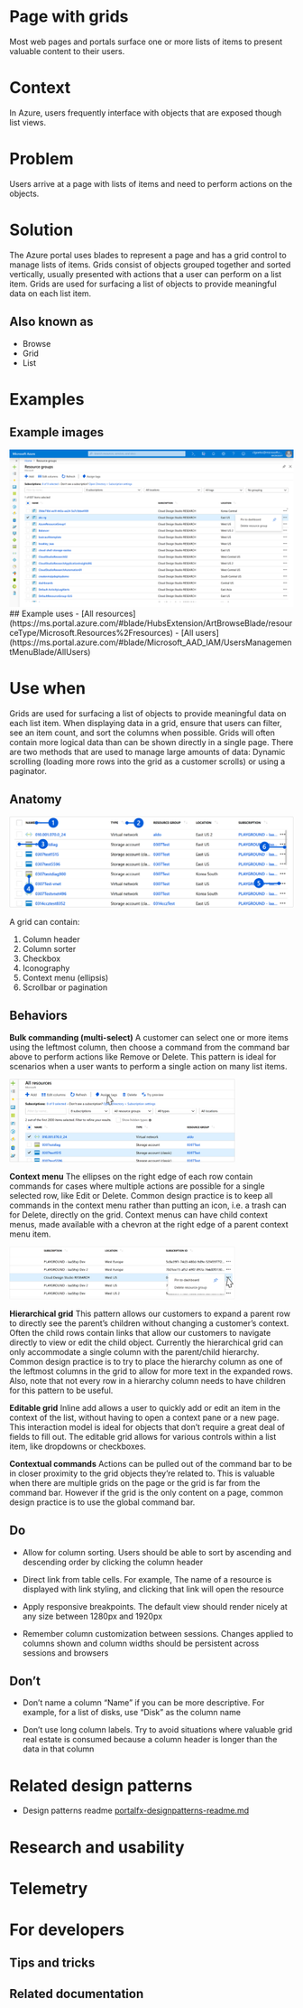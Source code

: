 ﻿# Page with grids
Most web pages and portals surface one or more lists of items to present valuable content to their users.

# Context
In Azure, users frequently interface with objects that are exposed though list views.

# Problem
Users arrive at a page with lists of items and need to perform actions on the objects.

# Solution
The Azure portal uses blades to represent a page and has a grid control to manage lists of items. Grids consist of objects grouped together and sorted vertically, usually presented with actions that a user can perform on a list item. Grids are used for surfacing a list of objects to provide meaningful data on each list item. 

## Also known as
- Browse
- Grid
- List

# Examples

## Example images
<div style="max-width:800px">
<img alttext="Page with list example" src="../media/top-designpatterns-page-grid/Resource-browse.png"  />
</div>
## Example uses
-   [All resources](https://ms.portal.azure.com/#blade/HubsExtension/ArtBrowseBlade/resourceType/Microsoft.Resources%2Fresources)
-   [All users](https://ms.portal.azure.com/#blade/Microsoft_AAD_IAM/UsersManagementMenuBlade/AllUsers)


# Use when
Grids are used for surfacing a list of objects to provide meaningful data on each list item. When displaying data in a grid, ensure that users can filter, see an item count, and sort the columns when possible. Grids will often contain more logical data than can be shown directly in a single page. There are two methods that are used to manage large amounts of data: Dynamic scrolling (loading more rows into the grid as a customer scrolls) or using a paginator.

## Anatomy<div style="max-width:800px">
<img alttext=" " src="../media/top-designpatterns-page-grid/grid-anatomy.png"  />
</div>



A grid can contain:
1.  Column header
2.  Column sorter
3.  Checkbox
4.  Iconography
5.  Context menu (ellipsis)
6.  Scrollbar or pagination
## Behaviors
**Bulk commanding (multi-select)**
A customer can select one or more items using the leftmost column, then choose a command from the command bar above to perform actions like Remove or Delete. This pattern is ideal for scenarios when a user wants to perform a single action on many list items.
<div style="max-width:400px">
<img alttext="Bulk commanding" src="../media/top-designpatterns-page-grid/bulk-commanding.png"  />
</div>

**Context menu**
The ellipses on the right edge of each row contain commands for cases where multiple actions are possible for a single selected row, like Edit or Delete. Common design practice is to keep all commands in the context menu rather than putting an icon, i.e. a trash can for Delete, directly on the grid. Context menus can have child context menus, made available with a chevron at the right edge of a parent context menu item.
<div style="max-width:400px">
<img alttext="Context menu" src="../media/top-designpatterns-page-grid/context-menu.png"  />
</div>

**Hierarchical grid**
This pattern allows our customers to expand a parent row to directly see the parent’s children without changing a customer’s context. Often the child rows contain links that allow our customers to navigate directly to view or edit the child object. Currently the hierarchical grid can only accommodate a single column with the parent/child hierarchy. Common design practice is to try to place the hierarchy column as one of the leftmost columns in the grid to allow for more text in the expanded rows. Also, note that not every row in a hierarchy column needs to have children for this pattern to be useful.

**Editable grid**
Inline add allows a user to quickly add or edit an item in the context of the list, without having to open a context pane or a new page. This interaction model is ideal for objects that don’t require a great deal of fields to fill out. The editable grid allows for various controls within a list item, like dropdowns or checkboxes.

**Contextual commands**
Actions can be pulled out of the command bar to be in closer proximity to the grid objects they’re related to. This is valuable when there are multiple grids on the page or the grid is far from the command bar. However if the grid is the only content on a page, common design practice is to use the global command bar.

## Do
- Allow for column sorting. Users should be able to sort by ascending and descending order by clicking the column header

- Direct link from table cells. For example, The name of a resource is displayed with link styling, and clicking that link will open the resource

- Apply responsive breakpoints. The default view should render nicely at any size between 1280px and 1920px

- Remember column customization between sessions. Changes applied to columns shown and column widths should be persistent across sessions and browsers

## Don’t
- Don’t name a column “Name” if you can be more descriptive. For example, for a list of disks, use “Disk” as the column name

- Don’t use long column labels. Try to avoid situations where valuable grid real estate is consumed because a column header is longer than the data in that column

# Related design patterns
* Design patterns readme [portalfx-designpatterns-readme.md](portalfx-designpatterns-readme.md)

# Research and usability

# Telemetry

# For developers

## Tips and tricks

## Related documentation
